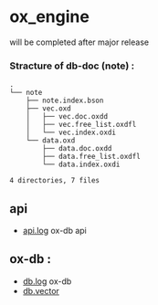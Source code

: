 
# ox_engine


will be completed after major release



### Stracture of db-doc (note) :
```
.
└── note
    ├── note.index.bson
    ├── vec.oxd
    │   ├── vec.doc.oxdd
    │   ├── vec.free_list.oxdfl
    │   └── vec.index.oxdi
    └── data.oxd
        ├── data.doc.oxdd
        ├── data.free_list.oxdfl
        └── data.index.oxdi

4 directories, 7 files
```


## api
+ [api.log](./api.log.md)  ox-db api 

## ox-db :
+ [db.log](./db.log.md) ox-db
+ [db.vector](./db.vector.md)